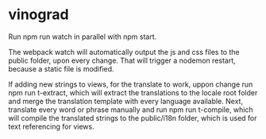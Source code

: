 # vinograd

Run npm run watch in parallel with npm start.

The webpack watch will automatically output the js and css files to the public folder,
upon every change. That will trigger a nodemon restart, because a static file is modified.

If adding new strings to views, for the translate to work, uppon change run npm run t-extract,
which will extract the translations to the locale root folder and merge the translation template
with every language available.
Next, translate every word or phrase manually and run npm run t-compile, which will compile the
translated strings to the public/i18n folder, which is used for text referencing for views.